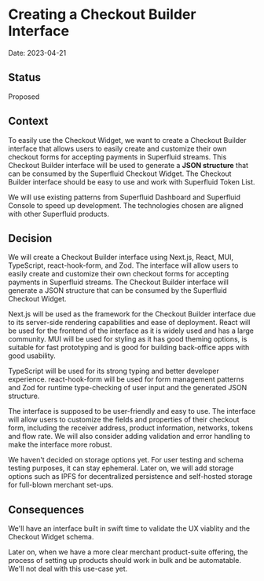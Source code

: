 # Creating a Checkout Builder Interface

Date: 2023-04-21

## Status
Proposed

## Context
To easily use the Checkout Widget, we want to create a Checkout Builder interface that allows users to easily create and customize their own checkout forms for accepting payments in Superfluid streams. This Checkout Builder interface will be used to generate a **JSON structure** that can be consumed by the Superfluid Checkout Widget. The Checkout Builder interface should be easy to use and work with Superfluid Token List.

We will use existing patterns from Superfluid Dashboard and Superfluid Console to speed up development. The technologies chosen are aligned with other Superfluid products.

## Decision
We will create a Checkout Builder interface using Next.js, React, MUI, TypeScript, react-hook-form, and Zod. The interface will allow users to easily create and customize their own checkout forms for accepting payments in Superfluid streams. The Checkout Builder interface will generate a JSON structure that can be consumed by the Superfluid Checkout Widget. 

Next.js will be used as the framework for the Checkout Builder interface due to its server-side rendering capabilities and ease of deployment. React will be used for the frontend of the interface as it is widely used and has a large community. MUI will be used for styling as it has good theming options, is suitable for fast prototyping and is good for building back-office apps with good usability. 

TypeScript will be used for its strong typing and better developer experience. react-hook-form will be used for form management patterns and Zod for runtime type-checking of user input and the generated JSON structure.

The interface is supposed to be user-friendly and easy to use. The interface will allow users to customize the fields and properties of their checkout form, including the receiver address, product information, networks, tokens and flow rate. We will also consider adding validation and error handling to make the interface more robust.

We haven't decided on storage options yet. For user testing and schema testing purposes, it can stay ephemeral. Later on, we will add storage options such as IPFS for decentralized persistence and self-hosted storage for full-blown merchant set-ups.

## Consequences
We'll have an interface built in swift time to validate the UX viablity and the Checkout Widget schema.

Later on, when we have a more clear merchant product-suite offering, the process of setting up products should work in bulk and be automatable. We'll not deal with this use-case yet. 